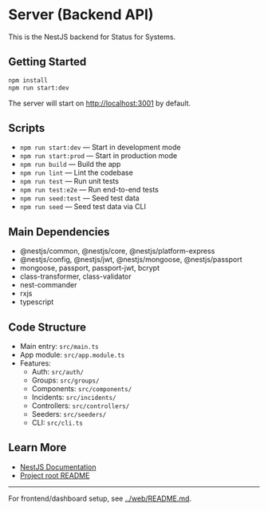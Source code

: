 # Server (Backend API)

This is the NestJS backend for Status for Systems.

## Getting Started

```bash
npm install
npm run start:dev
```

The server will start on [http://localhost:3001](http://localhost:3001) by default.

## Scripts

- `npm run start:dev` — Start in development mode
- `npm run start:prod` — Start in production mode
- `npm run build` — Build the app
- `npm run lint` — Lint the codebase
- `npm run test` — Run unit tests
- `npm run test:e2e` — Run end-to-end tests
- `npm run seed:test` — Seed test data
- `npm run seed` — Seed test data via CLI

## Main Dependencies

- @nestjs/common, @nestjs/core, @nestjs/platform-express
- @nestjs/config, @nestjs/jwt, @nestjs/mongoose, @nestjs/passport
- mongoose, passport, passport-jwt, bcrypt
- class-transformer, class-validator
- nest-commander
- rxjs
- typescript

## Code Structure

- Main entry: `src/main.ts`
- App module: `src/app.module.ts`
- Features:
  - Auth: `src/auth/`
  - Groups: `src/groups/`
  - Components: `src/components/`
  - Incidents: `src/incidents/`
  - Controllers: `src/controllers/`
  - Seeders: `src/seeders/`
  - CLI: `src/cli.ts`

## Learn More

- [NestJS Documentation](https://docs.nestjs.com/)
- [Project root README](../README.md)

---

For frontend/dashboard setup, see [../web/README.md](../web/README.md).
